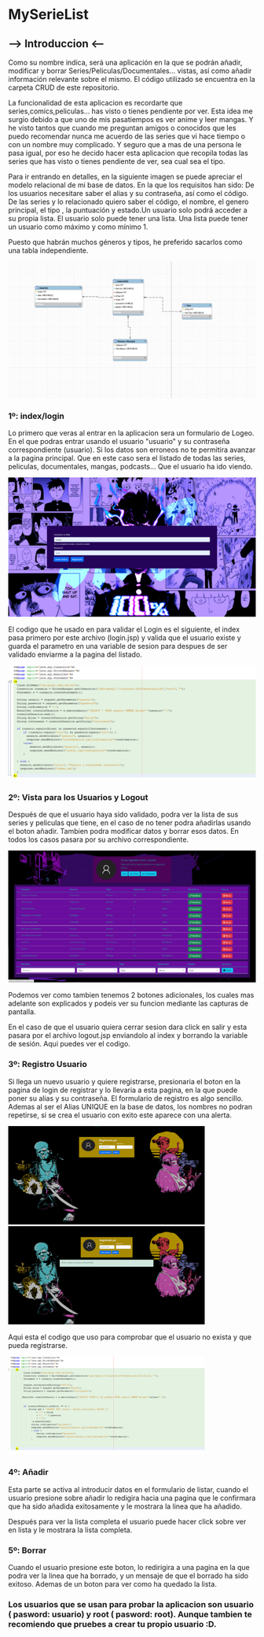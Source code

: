 # MySerieList

## --> Introduccion <--
Como su nombre indica, será una aplicación en la que se podrán añadir, modificar y borrar Series/Peliculas/Documentales... vistas, así como añadir información relevante sobre el mismo. El código utilizado se encuentra en la carpeta CRUD de este repositorio.

La funcionalidad de esta aplicacion es recordarte que series,comics,peliculas... has visto o tienes pendiente por ver. Esta idea me surgio debido a que uno de mis pasatiempos es ver anime y leer mangas. Y he visto tantos que cuando me preguntan amigos o conocidos que les puedo recomendar nunca me acuerdo de las series que vi hace tiempo o con un nombre muy complicado. Y seguro que a mas de una persona le pasa igual, por eso he decido hacer esta aplicacion que recopila todas las series que has visto o tienes pendiente de ver, sea cual sea el tipo.

Para ir entrando en detalles, en la siguiente imagen se puede apreciar el modelo relacional de mi base de datos. En la que los requisitos han sido: De los usuarios necesitare saber el alias y su contraseña, así como el código. De las series y lo relacionado quiero saber el código, el nombre, el genero principal, el tipo , la puntuación y estado.Un usuario solo podrá acceder a su propia lista. El usuario solo puede tener una lista.  Una lista puede tener un usuario como máximo y como mínimo 1.

Puesto que habrán muchos géneros y tipos, he preferido sacarlos como una tabla independiente.

![ModeloRelacional](ModeloRelacionalCrud.png)

### 1º: index/login

Lo primero que  veras al entrar en la aplicacion sera un formulario de Logeo. En el que podras entrar usando el usuario "usuario" y su contraseña correspondiente (usuario). Si los datos son erroneos no te permitira avanzar a la pagina principal. Que en este caso sera el listado de todas las series, peliculas, documentales, mangas, podcasts... Que el usuario ha ido viendo. 

![Login](Login.png)

El codigo que he usado en para validar el Login es el siguiente, el index pasa primero por este archivo (login.jsp) y valida que el usuario existe y guarda el parametro en una variable de sesion para despues de ser validado enviarme a la pagina del listado.

![CodigoLogin](CodigoLogin.png)



### 2º: Vista para los Usuarios y Logout
Después de que el usuario haya sido validado, podra ver la lista de sus series y peliculas que tiene, en el caso de no tener podra añadirlas usando el boton añadir. Tambien podra modificar datos y borrar esos datos. En todos los casos pasara por su archivo correspondiente.

![VistaUsuarios](VistaUsuarios.png)

Podemos ver como tambien tenemos 2 botones adicionales, los cuales mas adelante son explicados y podeis ver su funcion mediante las capturas de pantalla.

En el caso de que el usuario quiera cerrar sesion dara click en salir y esta pasara por el archivo logout.jsp enviandolo al index y borrando la variable de sesión. Aqui puedes ver el codigo.



### 3º: Registro Usuario

Si llega un nuevo usuario y quiere registrarse, presionaria el boton en la pagina de login de registrar y lo llevaria a esta pagina, en la que puede poner su alias y su contraseña. El formulario de registro es algo sencillo. Ademas al ser el Alias UNIQUE en la base de datos, los nombres no podran repetirse, si se crea el usuario con exito este aparece con una alerta.

<div>
  <img height="200" width="400" src="FormularioRegistro.png">
  <img height="200" width="400" src="FormularioRegistroConAlerta.png">
</div>


Aqui esta el codigo que uso para comprobar que el usuario no exista y que pueda registrarse.

<img height="200" width="400" margin="auto" src="CodigoRegistro.png">


### 4º: Añadir

Esta parte se activa al introducir datos en el formulario de listar, cuando el usuario presione sobre añadir lo redigira hacia una pagina que le confirmara que ha sido añadida exitosamente y le mostrara la linea que ha añadido.



Después para ver la lista completa el usuario puede hacer click sobre ver en lista y le mostrara la lista completa.



### 5º: Borrar

Cuando el usuario presione este boton, lo redirigira a una pagina en la que podra ver la linea que ha borrado, y un mensaje de que el borrado ha sido exitoso. Ademas de un boton para ver como ha quedado la lista.


### Los usuarios que se usan para probar la aplicacion son usuario ( pasword: usuario) y root ( pasword: root). Aunque tambien te recomiendo que pruebes a crear tu propio usuario :D.
